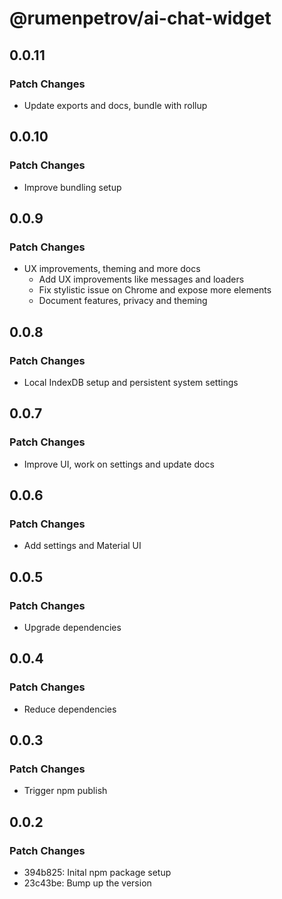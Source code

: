 # @rumenpetrov/ai-chat-widget

## 0.0.11

### Patch Changes

- Update exports and docs, bundle with rollup

## 0.0.10

### Patch Changes

- Improve bundling setup

## 0.0.9

### Patch Changes

- UX improvements, theming and more docs
  - Add UX improvements like messages and loaders
  - Fix stylistic issue on Chrome and expose more elements
  - Document features, privacy and theming

## 0.0.8

### Patch Changes

- Local IndexDB setup and persistent system settings

## 0.0.7

### Patch Changes

- Improve UI, work on settings and update docs

## 0.0.6

### Patch Changes

- Add settings and Material UI

## 0.0.5

### Patch Changes

- Upgrade dependencies

## 0.0.4

### Patch Changes

- Reduce dependencies

## 0.0.3

### Patch Changes

- Trigger npm publish

## 0.0.2

### Patch Changes

- 394b825: Inital npm package setup
- 23c43be: Bump up the version
